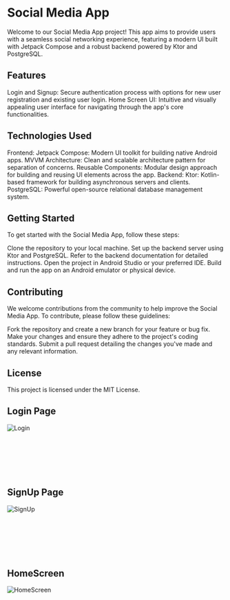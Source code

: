 # Social Media App
Welcome to our Social Media App project! This app aims to provide users with a seamless social networking experience, featuring a modern UI built with Jetpack Compose and a robust backend powered by Ktor and PostgreSQL.


## Features
Login and Signup: Secure authentication process with options for new user registration and existing user login.
Home Screen UI: Intuitive and visually appealing user interface for navigating through the app's core functionalities.


## Technologies Used
Frontend:
Jetpack Compose: Modern UI toolkit for building native Android apps.
MVVM Architecture: Clean and scalable architecture pattern for separation of concerns.
Reusable Components: Modular design approach for building and reusing UI elements across the app.
Backend:
Ktor: Kotlin-based framework for building asynchronous servers and clients.
PostgreSQL: Powerful open-source relational database management system.


## Getting Started
To get started with the Social Media App, follow these steps:

Clone the repository to your local machine.
Set up the backend server using Ktor and PostgreSQL. Refer to the backend documentation for detailed instructions.
Open the project in Android Studio or your preferred IDE.
Build and run the app on an Android emulator or physical device.


## Contributing
We welcome contributions from the community to help improve the Social Media App. To contribute, please follow these guidelines:

Fork the repository and create a new branch for your feature or bug fix.
Make your changes and ensure they adhere to the project's coding standards.
Submit a pull request detailing the changes you've made and any relevant information.


## License
This project is licensed under the MIT License.




## Login Page

![Login ](https://github.com/Ayushrai2005/InstaU/blob/5fc599cd5d21cabb102ff0453f04df5a404c37c0/app/src/main/res/assests/SS1_Login.png) <br><br>


<br><br><br><br>

## SignUp Page

![SignUp](https://github.com/Ayushrai2005/InstaU/blob/5fc599cd5d21cabb102ff0453f04df5a404c37c0/app/src/main/res/assests/SS2_Signup.png)<br><br>



<br><br><br><br>




## HomeScreen
![HomeScreen](https://github.com/Ayushrai2005/InstaU/blob/5fc599cd5d21cabb102ff0453f04df5a404c37c0/app/src/main/res/assests/SS3_HomeScreen.png)<br><br>

